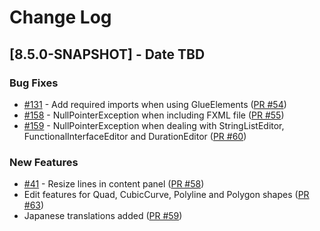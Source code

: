 # Change Log

## [8.5.0-SNAPSHOT] - Date TBD

### Bug Fixes

- [#131](https://bitbucket.org/gluon-oss/scenebuilder/issues/131/) - Add required imports when using GlueElements ([PR #54](https://bitbucket.org/gluon-oss/scenebuilder/pull-requests/54/))
- [#158](https://bitbucket.org/gluon-oss/scenebuilder/issues/158/) - NullPointerException when including FXML file ([PR #55](https://bitbucket.org/gluon-oss/scenebuilder/pull-requests/55/))
- [#159](https://bitbucket.org/gluon-oss/scenebuilder/issues/159) - NullPointerException when dealing with StringListEditor, FunctionalInterfaceEditor and DurationEditor ([PR #60](https://bitbucket.org/gluon-oss/scenebuilder/pull-requests/60/))

### New Features

- [#41](https://bitbucket.org/gluon-oss/scenebuilder/issues/41/) - Resize lines in content panel  ([PR #58](https://bitbucket.org/gluon-oss/scenebuilder/pull-requests/58/wip-issue-41-make-line-resizable))
- Edit features for Quad, CubicCurve, Polyline and Polygon shapes ([PR #63](https://bitbucket.org/gluon-oss/scenebuilder/pull-requests/63/))
- Japanese translations added ([PR #59](https://bitbucket.org/gluon-oss/scenebuilder/pull-requests/59/))